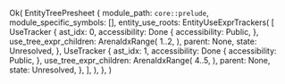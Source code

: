Ok(
    EntityTreePresheet {
        module_path: `core::prelude`,
        module_specific_symbols: [],
        entity_use_roots: EntityUseExprTrackers(
            [
                UseTracker {
                    ast_idx: 0,
                    accessibility: Done {
                        accessibility: Public,
                    },
                    use_tree_expr_children: ArenaIdxRange(
                        1..2,
                    ),
                    parent: None,
                    state: Unresolved,
                },
                UseTracker {
                    ast_idx: 1,
                    accessibility: Done {
                        accessibility: Public,
                    },
                    use_tree_expr_children: ArenaIdxRange(
                        4..5,
                    ),
                    parent: None,
                    state: Unresolved,
                },
            ],
        ),
    },
)